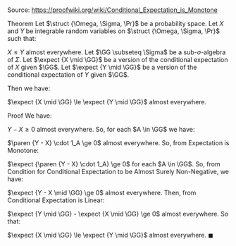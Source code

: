 # 

Source: https://proofwiki.org/wiki/Conditional_Expectation_is_Monotone

Theorem
Let $\struct {\Omega, \Sigma, \Pr}$ be a probability space.
Let $X$ and $Y$ be integrable random variables on $\struct {\Omega, \Sigma, \Pr}$ such that:

$X \le Y$ almost everywhere.
Let $\GG \subseteq \Sigma$ be a sub-$\sigma$-algebra of $\Sigma$.
Let $\expect {X \mid \GG}$ be a version of the conditional expectation of $X$ given $\GG$.
Let $\expect {Y \mid \GG}$ be a version of the conditional expectation of $Y$ given $\GG$.

Then we have:

$\expect {X \mid \GG} \le \expect {Y \mid \GG}$ almost everywhere.


Proof
We have:

$Y - X \ge 0$ almost everywhere.
So, for each $A \in \GG$ we have:

$\paren {Y - X} \cdot 1_A \ge 0$ almost everywhere.
So, from Expectation is Monotone:

$\expect {\paren {Y - X} \cdot 1_A} \ge 0$
for each $A \in \GG$.
So, from Condition for Conditional Expectation to be Almost Surely Non-Negative, we have:

$\expect {Y - X \mid \GG} \ge 0$ almost everywhere.
Then, from Conditional Expectation is Linear:

$\expect {Y \mid \GG} - \expect {X \mid \GG} \ge 0$ almost everywhere.
So that:

$\expect {X \mid \GG} \le \expect {Y \mid \GG}$ almost everywhere.
$\blacksquare$





